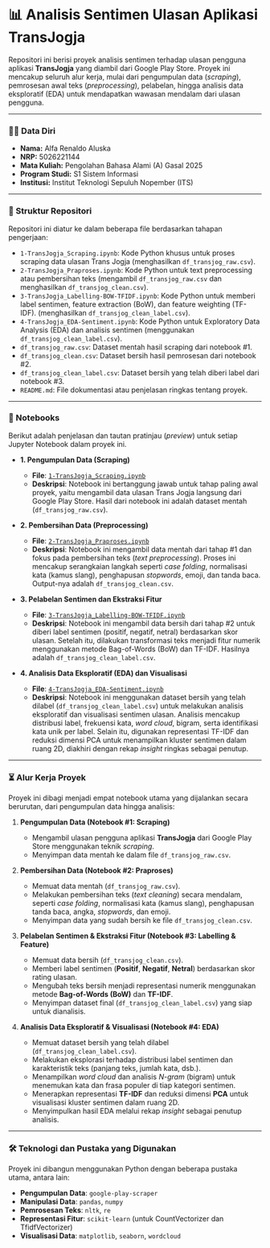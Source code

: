 # 📊 Analisis Sentimen Ulasan Aplikasi TransJogja

Repositori ini berisi proyek analisis sentimen terhadap ulasan pengguna aplikasi **TransJogja** yang diambil dari Google Play Store. Proyek ini mencakup seluruh alur kerja, mulai dari pengumpulan data (*scraping*), pemrosesan awal teks (*preprocessing*), pelabelan, hingga analisis data eksploratif (EDA) untuk mendapatkan wawasan mendalam dari ulasan pengguna.

---

### 👨‍💻 Data Diri
* **Nama:** Alfa Renaldo Aluska
* **NRP:** 5026221144
* **Mata Kuliah:** Pengolahan Bahasa Alami (A) Gasal 2025
* **Program Studi:** S1 Sistem Informasi
* **Institusi:** Institut Teknologi Sepuluh Nopember (ITS)

---

### 📂 Struktur Repositori

Repositori ini diatur ke dalam beberapa file berdasarkan tahapan pengerjaan:

* `1-TransJogja_Scraping.ipynb`: Kode Python khusus untuk proses scraping data ulasan Trans Jogja (menghasilkan `df_transjog_raw.csv`).
* `2-TransJogja_Praproses.ipynb`: Kode Python untuk text preprocessing atau pembersihan teks (mengambil `df_transjog_raw.csv` dan menghasilkan `df_transjog_clean.csv`).
* `3-TransJogja_Labelling-BOW-TFIDF.ipynb`: Kode Python untuk memberi label sentimen, feature extraction (BoW), dan feature weighting (TF-IDF). (menghasilkan `df_transjog_clean_label.csv`).
* `4-TransJogja_EDA-Sentiment.ipynb`: Kode Python untuk Exploratory Data Analysis (EDA) dan analisis sentimen (menggunakan `df_transjog_clean_label.csv`).
* `df_transjog_raw.csv`: Dataset mentah hasil scraping dari notebook #1.
* `df_transjog_clean.csv`: Dataset bersih hasil pemrosesan dari notebook #2.
* `df_transjog_clean_label.csv`: Dataset bersih yang telah diberi label dari notebook #3.
* `README.md`: File dokumentasi atau penjelasan ringkas tentang proyek.

---

### 📓 Notebooks
Berikut adalah penjelasan dan tautan pratinjau (*preview*) untuk setiap Jupyter Notebook dalam proyek ini.

* **1. Pengumpulan Data (Scraping)**
    * **File**: [`1-TransJogja_Scraping.ipynb`](https://github.com/renaldoaluska/pba2025gasal/blob/main/1-TransJogja_Scraping.ipynb)
    * **Deskripsi**: Notebook ini bertanggung jawab untuk tahap paling awal proyek, yaitu mengambil data ulasan Trans Jogja langsung dari Google Play Store. Hasil dari notebook ini adalah dataset mentah (`df_transjog_raw.csv`).

* **2. Pembersihan Data (Preprocessing)**
    * **File**: [`2-TransJogja_Praproses.ipynb`](https://github.com/renaldoaluska/pba2025gasal/blob/main/2-TransJogja_Praproses.ipynb)
    * **Deskripsi**: Notebook ini mengambil data mentah dari tahap #1 dan fokus pada pembersihan teks (*text preprocessing*). Proses ini mencakup serangkaian langkah seperti *case folding*, normalisasi kata (kamus slang), penghapusan *stopwords*, emoji, dan tanda baca. Output-nya adalah `df_transjog_clean.csv`.

* **3. Pelabelan Sentimen dan Ekstraksi Fitur**
    * **File**: [`3-TransJogja_Labelling-BOW-TFIDF.ipynb`](https://github.com/renaldoaluska/pba2025gasal/blob/main/3-TransJogja_Labelling-BOW-TFIDF.ipynb)
    * **Deskripsi**: Notebook ini mengambil data bersih dari tahap #2 untuk diberi label sentimen (positif, negatif, netral) berdasarkan skor ulasan. Setelah itu, dilakukan transformasi teks menjadi fitur numerik menggunakan metode Bag-of-Words (BoW) dan TF-IDF. Hasilnya adalah `df_transjog_clean_label.csv`.

* **4. Analisis Data Eksploratif (EDA) dan Visualisasi**
    * **File**: [`4-TransJogja_EDA-Sentiment.ipynb`](https://github.com/renaldoaluska/pba2025gasal/blob/main/4-TransJogja_EDA-Sentiment.ipynb)
    * **Deskripsi**: Notebook ini menggunakan dataset bersih yang telah dilabel (`df_transjog_clean_label.csv`) untuk melakukan analisis eksploratif dan visualisasi sentimen ulasan. Analisis mencakup distribusi label, frekuensi kata, *word cloud*, bigram, serta identifikasi kata unik per label. Selain itu, digunakan representasi TF-IDF dan reduksi dimensi PCA untuk menampilkan kluster sentimen dalam ruang 2D, diakhiri dengan rekap *insight* ringkas sebagai penutup.
  
---

### ⏳ Alur Kerja Proyek

Proyek ini dibagi menjadi empat notebook utama yang dijalankan secara berurutan, dari pengumpulan data hingga analisis:

1.  **Pengumpulan Data (Notebook #1: Scraping)**
    * Mengambil ulasan pengguna aplikasi **TransJogja** dari Google Play Store menggunakan teknik *scraping*.
    * Menyimpan data mentah ke dalam file `df_transjog_raw.csv`.

2.  **Pembersihan Data (Notebook #2: Praproses)**
    * Memuat data mentah (`df_transjog_raw.csv`).
    * Melakukan pembersihan teks (*text cleaning*) secara mendalam, seperti *case folding*, normalisasi kata (kamus slang), penghapusan tanda baca, angka, *stopwords*, dan emoji.
    * Menyimpan data yang sudah bersih ke file `df_transjog_clean.csv`.

3.  **Pelabelan Sentimen & Ekstraksi Fitur (Notebook #3: Labelling & Feature)**
    * Memuat data bersih (`df_transjog_clean.csv`).
    * Memberi label sentimen (**Positif**, **Negatif**, **Netral**) berdasarkan skor rating ulasan.
    * Mengubah teks bersih menjadi representasi numerik menggunakan metode **Bag-of-Words (BoW)** dan **TF-IDF**.
    * Menyimpan dataset final (`df_transjog_clean_label.csv`) yang siap untuk dianalisis.

4.  **Analisis Data Eksploratif & Visualisasi (Notebook #4: EDA)**
    * Memuat dataset bersih yang telah dilabel (`df_transjog_clean_label.csv`).
    * Melakukan eksplorasi terhadap distribusi label sentimen dan karakteristik teks (panjang teks, jumlah kata, dsb.).
    * Menampilkan *word cloud* dan analisis *N-gram* (bigram) untuk menemukan kata dan frasa populer di tiap kategori sentimen.
    * Menerapkan representasi **TF-IDF** dan reduksi dimensi **PCA** untuk visualisasi kluster sentimen dalam ruang 2D.
    * Menyimpulkan hasil EDA melalui rekap *insight* sebagai penutup analisis.

---

### 🛠️ Teknologi dan Pustaka yang Digunakan

Proyek ini dibangun menggunakan Python dengan beberapa pustaka utama, antara lain:

* **Pengumpulan Data**: `google-play-scraper`
* **Manipulasi Data**: `pandas`, `numpy`
* **Pemrosesan Teks**: `nltk`, `re`
* **Representasi Fitur**: `scikit-learn` (untuk CountVectorizer dan TfidfVectorizer)
* **Visualisasi Data**: `matplotlib`, `seaborn`, `wordcloud`
